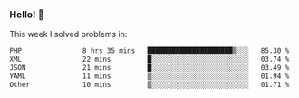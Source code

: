 ### Hello! 👋

This week I solved problems in:

<!--START_SECTION:waka-->

```txt
PHP               8 hrs 35 mins   █████████████████████▒░░░   85.30 %
XML               22 mins         █░░░░░░░░░░░░░░░░░░░░░░░░   03.74 %
JSON              21 mins         █░░░░░░░░░░░░░░░░░░░░░░░░   03.49 %
YAML              11 mins         ▒░░░░░░░░░░░░░░░░░░░░░░░░   01.94 %
Other             10 mins         ▒░░░░░░░░░░░░░░░░░░░░░░░░   01.71 %
```

<!--END_SECTION:waka-->
